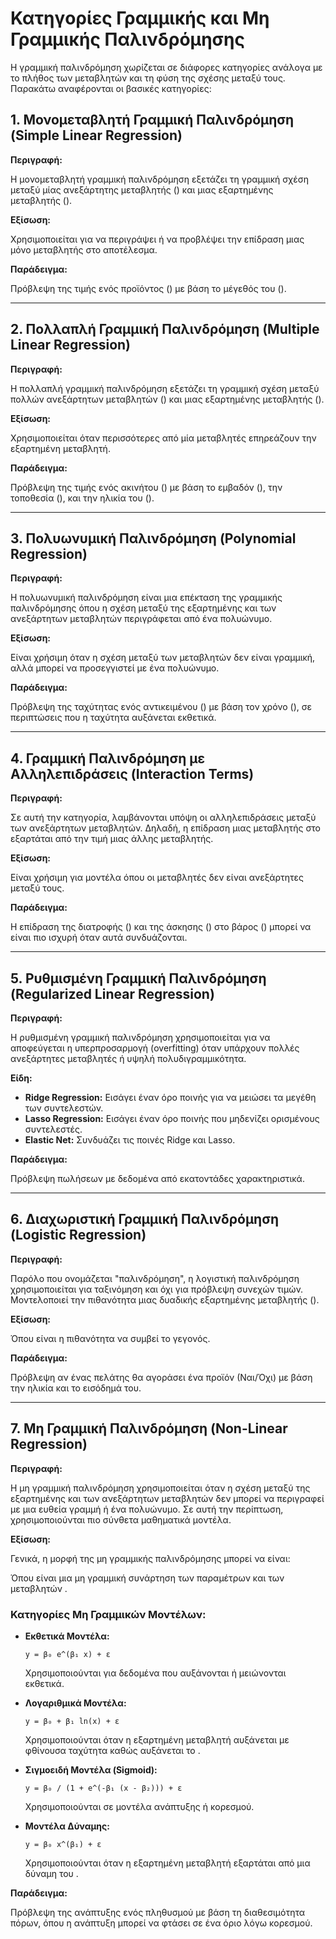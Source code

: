 # Κατηγορίες Γραμμικής και Μη Γραμμικής Παλινδρόμησης

Η γραμμική παλινδρόμηση χωρίζεται σε διάφορες κατηγορίες ανάλογα με το πλήθος των μεταβλητών και τη φύση της σχέσης μεταξύ τους. Παρακάτω αναφέρονται οι βασικές κατηγορίες:

## 1. Μονομεταβλητή Γραμμική Παλινδρόμηση (Simple Linear Regression)

**Περιγραφή:**

Η μονομεταβλητή γραμμική παλινδρόμηση εξετάζει τη γραμμική σχέση μεταξύ μίας ανεξάρτητης μεταβλητής () και μιας εξαρτημένης μεταβλητής ().

**Εξίσωση:**

Χρησιμοποιείται για να περιγράψει ή να προβλέψει την επίδραση μιας μόνο μεταβλητής στο αποτέλεσμα.

**Παράδειγμα:**

Πρόβλεψη της τιμής ενός προϊόντος () με βάση το μέγεθός του ().

---

## 2. Πολλαπλή Γραμμική Παλινδρόμηση (Multiple Linear Regression)

**Περιγραφή:**

Η πολλαπλή γραμμική παλινδρόμηση εξετάζει τη γραμμική σχέση μεταξύ πολλών ανεξάρτητων μεταβλητών () και μιας εξαρτημένης μεταβλητής ().

**Εξίσωση:**

Χρησιμοποιείται όταν περισσότερες από μία μεταβλητές επηρεάζουν την εξαρτημένη μεταβλητή.

**Παράδειγμα:**

Πρόβλεψη της τιμής ενός ακινήτου () με βάση το εμβαδόν (), την τοποθεσία (), και την ηλικία του ().

---

## 3. Πολυωνυμική Παλινδρόμηση (Polynomial Regression)

**Περιγραφή:**

Η πολυωνυμική παλινδρόμηση είναι μια επέκταση της γραμμικής παλινδρόμησης όπου η σχέση μεταξύ της εξαρτημένης και των ανεξάρτητων μεταβλητών περιγράφεται από ένα πολυώνυμο.

**Εξίσωση:**

Είναι χρήσιμη όταν η σχέση μεταξύ των μεταβλητών δεν είναι γραμμική, αλλά μπορεί να προσεγγιστεί με ένα πολυώνυμο.

**Παράδειγμα:**

Πρόβλεψη της ταχύτητας ενός αντικειμένου () με βάση τον χρόνο (), σε περιπτώσεις που η ταχύτητα αυξάνεται εκθετικά.

---

## 4. Γραμμική Παλινδρόμηση με Αλληλεπιδράσεις (Interaction Terms)

**Περιγραφή:**

Σε αυτή την κατηγορία, λαμβάνονται υπόψη οι αλληλεπιδράσεις μεταξύ των ανεξάρτητων μεταβλητών. Δηλαδή, η επίδραση μιας μεταβλητής στο  εξαρτάται από την τιμή μιας άλλης μεταβλητής.

**Εξίσωση:**

Είναι χρήσιμη για μοντέλα όπου οι μεταβλητές δεν είναι ανεξάρτητες μεταξύ τους.

**Παράδειγμα:**

Η επίδραση της διατροφής () και της άσκησης () στο βάρος () μπορεί να είναι πιο ισχυρή όταν αυτά συνδυάζονται.

---

## 5. Ρυθμισμένη Γραμμική Παλινδρόμηση (Regularized Linear Regression)

**Περιγραφή:**

Η ρυθμισμένη γραμμική παλινδρόμηση χρησιμοποιείται για να αποφεύγεται η υπερπροσαρμογή (overfitting) όταν υπάρχουν πολλές ανεξάρτητες μεταβλητές ή υψηλή πολυδιγραμμικότητα.

**Είδη:**

- **Ridge Regression:** Εισάγει έναν όρο ποινής για να μειώσει τα μεγέθη των συντελεστών.
- **Lasso Regression:** Εισάγει έναν όρο ποινής που μηδενίζει ορισμένους συντελεστές.
- **Elastic Net:** Συνδυάζει τις ποινές Ridge και Lasso.

**Παράδειγμα:**

Πρόβλεψη πωλήσεων με δεδομένα από εκατοντάδες χαρακτηριστικά.

---

## 6. Διαχωριστική Γραμμική Παλινδρόμηση (Logistic Regression)

**Περιγραφή:**

Παρόλο που ονομάζεται "παλινδρόμηση", η λογιστική παλινδρόμηση χρησιμοποιείται για ταξινόμηση και όχι για πρόβλεψη συνεχών τιμών. Μοντελοποιεί την πιθανότητα μιας δυαδικής εξαρτημένης μεταβλητής ().

**Εξίσωση:**

Όπου  είναι η πιθανότητα να συμβεί το γεγονός.

**Παράδειγμα:**

Πρόβλεψη αν ένας πελάτης θα αγοράσει ένα προϊόν (Ναι/Όχι) με βάση την ηλικία και το εισόδημά του.

---

## 7. Μη Γραμμική Παλινδρόμηση (Non-Linear Regression)

**Περιγραφή:**

Η μη γραμμική παλινδρόμηση χρησιμοποιείται όταν η σχέση μεταξύ της εξαρτημένης και των ανεξάρτητων μεταβλητών δεν μπορεί να περιγραφεί με μια ευθεία γραμμή ή ένα πολυώνυμο. Σε αυτή την περίπτωση, χρησιμοποιούνται πιο σύνθετα μαθηματικά μοντέλα.

**Εξίσωση:**

Γενικά, η μορφή της μη γραμμικής παλινδρόμησης μπορεί να είναι:

Όπου  είναι μια μη γραμμική συνάρτηση των παραμέτρων  και των μεταβλητών .

### Κατηγορίες Μη Γραμμικών Μοντέλων:

- **Εκθετικά Μοντέλα:**

  ```
  y = β₀ e^(β₁ x) + ε
  ```

  Χρησιμοποιούνται για δεδομένα που αυξάνονται ή μειώνονται εκθετικά.

- **Λογαριθμικά Μοντέλα:**

  ```
  y = β₀ + β₁ ln(x) + ε
  ```

  Χρησιμοποιούνται όταν η εξαρτημένη μεταβλητή αυξάνεται με φθίνουσα ταχύτητα καθώς αυξάνεται το .

- **Σιγμοειδή Μοντέλα (Sigmoid):**

  ```
  y = β₀ / (1 + e^(-β₁ (x - β₂))) + ε
  ```

  Χρησιμοποιούνται σε μοντέλα ανάπτυξης ή κορεσμού.

- **Μοντέλα Δύναμης:**

  ```
  y = β₀ x^(β₁) + ε
  ```

  Χρησιμοποιούνται όταν η εξαρτημένη μεταβλητή εξαρτάται από μια δύναμη του .

**Παράδειγμα:**

Πρόβλεψη της ανάπτυξης ενός πληθυσμού με βάση τη διαθεσιμότητα πόρων, όπου η ανάπτυξη μπορεί να φτάσει σε ένα όριο λόγω κορεσμού.